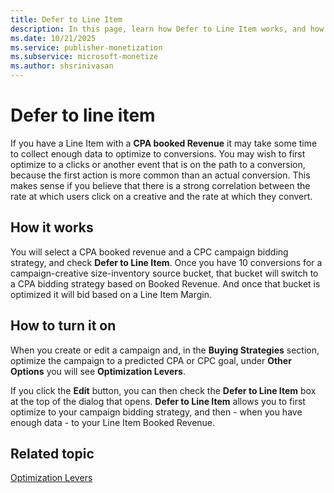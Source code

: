 ```yaml
---
title: Defer to Line Item
description: In this page, learn how Defer to Line Item works, and how you can turn it on.
ms.date: 10/21/2025
ms.service: publisher-monetization
ms.subservice: microsoft-monetize
ms.author: shsrinivasan
---
```



# Defer to line item

If you have a Line Item with a **CPA booked Revenue** it may take some time to collect enough data to optimize to conversions. You may wish to first optimize to a clicks or another event that is on the path to a conversion, because the first action is more common than an actual conversion. This makes sense if you believe that there is a strong correlation between the rate at which users click on a creative and the rate at which they convert.

## How it works

You will select a CPA booked revenue and a CPC campaign bidding strategy, and check **Defer to Line Item**. Once you have 10 conversions for a campaign-creative size-inventory source bucket, that bucket will switch to a CPA bidding strategy based on Booked Revenue. And once that bucket is optimized it will bid based on a Line Item Margin.

## How to turn it on

When you create or edit a campaign and, in the **Buying Strategies** section, optimize the campaign to a predicted CPA or CPC goal, under **Other Options** you will see **Optimization Levers**.

If you click the **Edit** button, you can then check the **Defer to Line Item** box at the top of the dialog that opens. **Defer to Line Item** allows you to first optimize to your campaign bidding strategy, and then - when you have enough data - to your Line Item Booked Revenue.

## Related topic

[Optimization Levers](optimization-levers.md)